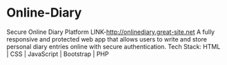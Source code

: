 # Online-Diary

Secure Online Diary Platform 								 LINK-http://onlinediary.great-site.net
A fully responsive and protected web app that allows users to write and store personal diary entries 	online with secure authentication. 
Tech Stack: HTML | CSS | JavaScript | Bootstrap | PHP
